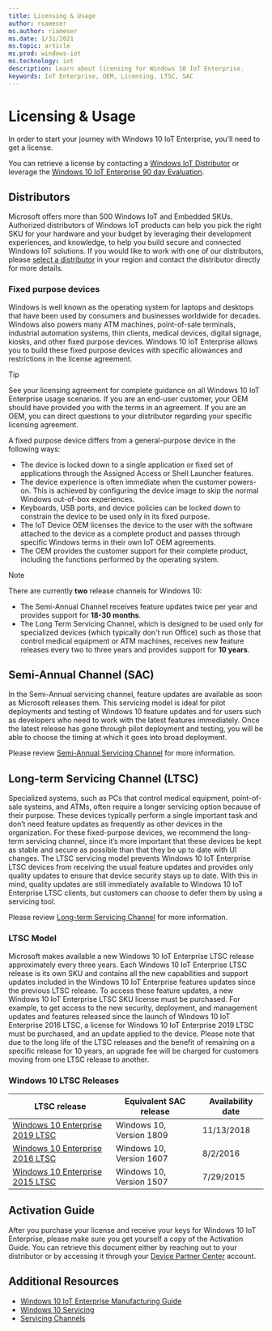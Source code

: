 ```yaml
---
title: Licensing & Usage
author: rsameser
ms.author: riameser
ms.date: 1/31/2021
ms.topic: article
ms.prod: windows-iot
ms.technology: iot
description: Learn about licensing for Windows 10 IoT Enterprise.
keywords: IoT Enterprise, OEM, Licensing, LTSC, SAC
---
```


# Licensing & Usage
In order to start your journey with Windows 10 IoT Enterprise, you'll need to get a license.

You can retrieve a license by contacting a [Windows IoT Distributor](https://aka.ms/IoTDistributorList) or leverage the [Windows 10 IoT Enterprise 90 day Evaluation](https://www.microsoft.com/evalcenter/evaluate-windows-10-enterprise).

## Distributors
Microsoft offers more than 500 Windows IoT and Embedded SKUs. Authorized distributors of Windows IoT products can help you pick the right SKU for your hardware and your budget by leveraging their development experiences, and knowledge, to help you build secure and connected Windows IoT solutions. If you would like to work with one of our distributors, please [select a distributor](https://aka.ms/IoTDistributorList) in your region and contact the distributor directly for more details.


### Fixed purpose devices
Windows is well known as the operating system for laptops and desktops that have been used by consumers and businesses worldwide for decades.  Windows also powers many ATM machines, point-of-sale terminals, industrial automation systems, thin clients, medical devices, digital signage, kiosks, and other fixed purpose devices.  Windows 10 IoT Enterprise allows you to build these fixed purpose devices with specific allowances and restrictions in the license agreement.  

> [!TIP]
> See your licensing agreement for complete guidance on all Windows 10 IoT Enterprise usage scenarios. If you are an end-user customer, your OEM should have provided you with the terms in an agreement. If you are an OEM, you can direct questions to your distributor regarding your specific licensing agreement.  

A fixed purpose device differs from a general-purpose device in the following ways:  
* The device is locked down to a single application or fixed set of applications through the Assigned Access or Shell Launcher features.  
* The device experience is often immediate when the customer powers-on. This is achieved by configuring the device image to skip the normal Windows out-of-box experiences.
* Keyboards, USB ports, and device policies can be locked down to constrain the device to be used only in its fixed purpose.  
* The IoT Device OEM licenses the device to the user with the software attached to the device as a complete product and passes through specific Windows terms in their own IoT OEM agreements.
* The OEM provides the customer support for their complete product, including the functions performed by the operating system.


> [!NOTE]
> There are currently **two** release channels for Windows 10:
> * The Semi-Annual Channel receives feature updates twice per year and provides support for **18-30 months**.
> * The Long Term Servicing Channel, which is designed to be used only for specialized devices (which typically don't run Office) such as those that control medical equipment or ATM machines, receives new feature releases every two to three years and provides support for **10 years**.


## Semi-Annual Channel (SAC)
In the Semi-Annual servicing channel, feature updates are available as soon as Microsoft releases them. This servicing model is ideal for pilot deployments and testing of Windows 10 feature updates and for users such as developers who need to work with the latest features immediately. Once the latest release has gone through pilot deployment and testing, you will be able to choose the timing at which it goes into broad deployment.

Please review [Semi-Annual Servicing Channel](https://docs.microsoft.com/windows/deployment/update/waas-overview#semi-annual-channel) for more information.

## Long-term Servicing Channel (LTSC)
Specialized systems, such as PCs that control medical equipment, point-of-sale systems, and ATMs, often require a longer servicing option because of their purpose. These devices typically perform a single important task and don’t need feature updates as frequently as other devices in the organization. For these fixed-purpose devices, we recommend the long-term servicing channel, since it’s more important that these devices be kept as stable and secure as possible than that they be up to date with UI changes. The LTSC servicing model prevents Windows 10 IoT Enterprise LTSC devices from receiving the usual feature updates and provides only quality updates to ensure that device security stays up to date. With this in mind, quality updates are still immediately available to Windows 10 IoT Enterprise LTSC clients, but customers can choose to defer them by using a servicing tool.

Please review [Long-term Servicing Channel](https://docs.microsoft.com/windows/deployment/update/waas-overview#long-term-servicing-channel) for more information.

### LTSC Model
Microsoft makes available a new Windows 10 IoT Enterprise LTSC release approximately every three years. Each Windows 10 IoT Enterprise LTSC release is its own SKU and contains all the new capabilities and support updates included in the Windows 10 IoT Enterprise features updates since the previous LTSC release. To access these feature updates, a new Windows 10 IoT Enterprise LTSC SKU license must be purchased. For example, to get access to the new security, deployment, and management updates and features released since the launch of Windows 10 IoT Enterprise 2016 LTSC, a license for Windows 10 IoT Enterprise 2019 LTSC must be purchased, and an update applied to the device. Please note that due to the long life of the LTSC releases and the benefit of remaining on a specific release for 10 years, an upgrade fee will be charged for customers moving from one LTSC release to another.

### Windows 10 LTSC Releases
| LTSC release | Equivalent SAC release | Availability date |
| --- | --- | --- |
| [Windows 10 Enterprise 2019 LTSC](https://docs.microsoft.com/windows/whats-new/ltsc/whats-new-windows-10-2019)  | Windows 10, Version 1809 | 11/13/2018 |
| [Windows 10 Enterprise 2016 LTSC](https://docs.microsoft.com/windows/whats-new/ltsc/whats-new-windows-10-2016)  | Windows 10, Version 1607 | 8/2/2016 |
| [Windows 10 Enterprise 2015 LTSC](https://docs.microsoft.com/windows/whats-new/ltsc/whats-new-windows-10-2015)  | Windows 10, Version 1507 | 7/29/2015 |

## Activation Guide
After you purchase your license and receive your keys for Windows 10 IoT Enterprise, please make sure you get yourself a copy of the Activation Guide.
You can retrieve this document either by reaching out to your distributor or by accessing it through your [Device Partner Center](https://devicepartner.microsoft.com) account.

## Additional Resources
* [Windows 10 IoT Enterprise Manufacturing Guide](https://docs.microsoft.com/windows-hardware/manufacture/desktop/iot-ent-overview)
* [Windows 10 Servicing](https://docs.microsoft.com/windows/deployment/update/waas-overview#servicing)
* [Servicing Channels](https://docs.microsoft.com/windows/deployment/update/waas-overview#servicing-channels)
